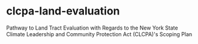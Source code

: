 # clcpa-land-evaluation
Pathway to Land Tract Evaluation with Regards to the New York State Climate Leadership and Community Protection Act (CLCPA)'s Scoping Plan
